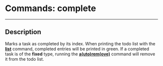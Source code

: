 # Commands: complete

---

## Description

Marks a task as completed by its index. When printing the todo list with the **[list](list.md)** command, completed entries will be printed in green. If a completed task is of the **fixed** type, running the **[a(uto)rem(ove)](autoremove.md)** command will remove it from the todo list.